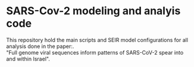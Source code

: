 # SARS-Cov-2 modeling and analyis code
This repository hold the main scripts and SEIR model configurations for all analysis done in the paper:.<br />
"Full genome viral sequences inform patterns of SARS-CoV-2 spear into and within Israel".<br />

